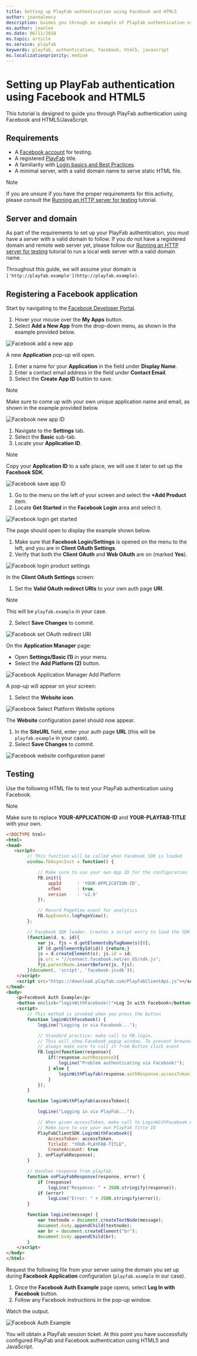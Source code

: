 ```yaml
---
title: Setting up PlayFab authentication using Facebook and HTML5
author: joannaleecy
description: Guides you through an example of PlayFab authentication using Facebook and HTML5/JavaScript.
ms.author: joanlee
ms.date: 06/11/2018
ms.topic: article
ms.service: playfab
keywords: playfab, authentication, facebook, html5, javascript
ms.localizationpriority: medium
---
```


# Setting up PlayFab authentication using Facebook and HTML5

This tutorial is designed to guide you through PlayFab authentication using Facebook and HTML5/JavaScript.

## Requirements

- A [Facebook account](https://www.facebook.com/) for testing.
- A registered [PlayFab](https://playfab.com/) title.
- A familiarity with [Login basics and Best Practices](../../authentication/login/login-basics-best-practices.md).
- A minimal server, with a valid domain name to serve static HTML file.

> [!NOTE]
> If you are unsure if you have the proper requirements for this activity, please consult the [Running an HTTP server for testing](running-an-http-server-for-testing.md) tutorial.

## Server and domain

As part of the requirements to set up your PlayFab authentication,  you must have a server with a valid domain to follow. If you do not have a registered domain and remote web server yet, please follow our [Running an HTTP server for testing](running-an-http-server-for-testing.md) tutorial to run a local web server with a valid domain name.

Throughout this guide, we will assume your domain is `['http://playfab.example'](http://playfab.example)`.

## Registering a Facebook application

Start by navigating to the [Facebook Developer Portal](https://developers.facebook.com/).

1. Hover your mouse over the **My Apps** button.
2. Select **Add a New App** from the drop-down menu, as shown in the example provided below.

![Facebook add a new app](media/tutorials/facebook-add-a-new-app.png)  

A new **Application** pop-up will open.

1. Enter a name for your **Application** in the field under **Display Name**.
2. Enter a contact email address in the field under **Contact Email**.
3. Select the **Create App ID** button to save.

> [!NOTE]
> Make sure to come up with your own unique application name and email, as shown in the example provided below.

![Facebook new app ID](media/tutorials/facebook-new-app-id.png)  

1. Navigate to the **Settings** tab.
2. Select the **Basic** sub-tab.
3. Locate your **Application ID**.

> [!NOTE]
> Copy your **Application ID** to a safe place, we will use it later to set up the **Facebook SDK**.

![Facebook save app ID](media/tutorials/facebook-save-app-id.png)  

1. Go to the menu on the left of your screen and select the **+Add Product** item.
2. Locate **Get Started** in the **Facebook Login** area and select it.

![Facebook login get started](media/tutorials/facebook-html5/login-get-started.png)  

 The page should open to display the example shown below.

1. Make sure that **Facebook Login/Settings** is opened on the menu to the left, and you are in  **Client OAuth Settings**.
2. Verify that both the **Client OAuth** and **Web OAuth** are on (marked **Yes**).

![Facebook login product settings](media/tutorials/facebook-html5/login-product-settings.png)  

In the **Client OAuth Settings** screen:

1. Set the **Valid OAuth redirect URIs** to your own auth page **URI**.

> [!NOTE]
> This will be `playfab.example` in your case.

2. Select **Save Changes** to commit.

![Facebook set OAuth redirect URI](media/tutorials/facebook-html5/set-oauth-redirect.png)  

On the **Application Manager** page:

- Open **Settings/Basic (1)** in your menu.
- Select the **Add Platform (2)** button.

![Facebook Application Manager Add Platform](media/tutorials/facebook-html5/add-platform.png)  

A pop-up will appear on your screen:

1. Select the **Website icon**.

![Facebook Select Platform Website options](media/tutorials/facebook-html5/website-options.png)  

The **Website** configuration panel should now appear.

1. In the **SiteURL** field, enter your auth page **URL** (this will be `playfab.example` in your case).
2. Select **Save Changes** to commit.

![Facebook website configuration panel](media/tutorials/facebook-html5/website-configuration.png)  

## Testing

Use the following HTML file to test your PlayFab authentication using Facebook.

> [!NOTE]
> Make sure to replace **YOUR-APPLICATION-ID** and **YOUR-PLAYFAB-TITLE** with your own.

```html
<!DOCTYPE html>
<html>
<head>
   <script>
        // This function will be called when Facebook SDK is loaded
        window.fbAsyncInit = function() {

            // Make sure to use your own App ID for the configuration
            FB.init({
                appId      : 'YOUR-APPLICATION-ID',
                xfbml      : true,
                version    : 'v2.9'
            });

            // Record PageView event for analytics
            FB.AppEvents.logPageView();
        };

        // Facebook SDK loader. Creates a script entry to load the SDK
        (function(d, s, id){
            var js, fjs = d.getElementsByTagName(s)[0];
            if (d.getElementById(id)) {return;}
            js = d.createElement(s); js.id = id;
            js.src = "//connect.facebook.net/en_US/sdk.js";
            fjs.parentNode.insertBefore(js, fjs);
        }(document, 'script', 'facebook-jssdk'));
    </script>
    <script src="https://download.playfab.com/PlayFabClientApi.js"></script>
</head>
<body>
    <p>Facebook Auth Example</p>
    <button onclick="loginWithFacebook()">Log In with Facebook</button>
    <script>
        // This method is invoked when you press the button
        function loginWithFacebook() {
            logLine("Logging in via Facebook...");

            // Standard practice: make call to FB.login.
            // This will show Facebook popup window. To prevent browsers from locking it,
            // always make sure to call it from Button click event
            FB.login(function(response){
                if(!response.authResponse){
                    logLine("Problem authenticating via Facebook!");
                } else {
                    loginWithPlayfab(response.authResponse.accessToken);
                }
            });
        }

        function loginWithPlayfab(accessToken){

            logLine("Logging in via PlayFab...");

            // When given accessToken, make call to LoginWithFacebook API Call
            // Make sure to use your own PlayFab Title ID
            PlayFabClientSDK.LoginWithFacebook({
                AccessToken: accessToken,
                TitleId: "YOUR-PLAYFAB-TITLE",
                CreateAccount: true
            }, onPlayFabResponse);
        }

        // Handles response from playfab.
        function onPlayFabResponse(response, error) {
            if (response)
                logLine("Response: " + JSON.stringify(response));
            if (error)
                logLine("Error: " + JSON.stringify(error));
        }

        function logLine(message) {
            var textnode = document.createTextNode(message);
            document.body.appendChild(textnode);
            var br = document.createElement("br");
            document.body.appendChild(br);
        }
    </script>
</body>
</html>
```

Request the following file from your server using the domain you set up during **Facebook Application** configuration (`playfab.example` in our case).

1. Once the **Facebook Auth Example** page opens, select **Log In with Facebook** button.
2. Follow any Facebook instructions in the pop-up window.

Watch the output.

![Facebook Auth Example](media/tutorials/facebook-html5/facebook-auth-example.png)  

You will obtain a PlayFab session ticket. At this point you have successfully configured PlayFab and Facebook authentication using HTML5 and JavaScript.
